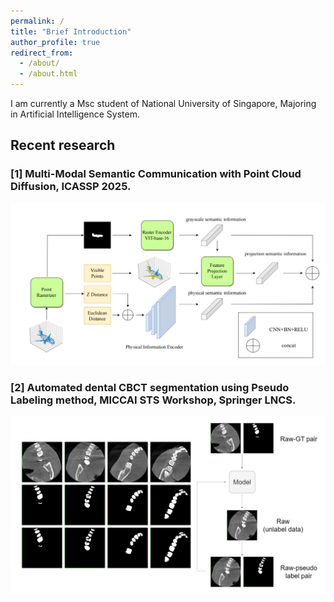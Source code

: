 ```yaml
---
permalink: /
title: "Brief Introduction"
author_profile: true
redirect_from: 
  - /about/
  - /about.html
---
```


I am currently a Msc student of National University of Singapore, Majoring in Artificial Intelligence System.



## Recent research
### [1] Multi-Modal Semantic Communication with Point Cloud Diffusion, ICASSP 2025.

![pc](../images/pc_encoder.png)

### [2] Automated dental CBCT segmentation using Pseudo Labeling method, MICCAI STS Workshop, Springer LNCS.

![pse](../images/pse.png)



